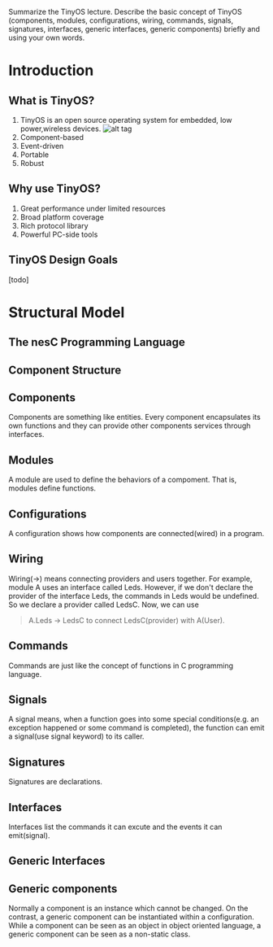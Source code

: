 
Summarize the TinyOS lecture. Describe the basic concept of TinyOS (components, modules, configurations, wiring, commands, signals, signatures, interfaces, generic interfaces, generic components) briefly and using your own words.

# Introduction
## What is TinyOS?
1. TinyOS is an open source operating system for embedded, low power,wireless devices.
   ![alt tag]()
2. Component-based
3. Event-driven
4. Portable
5. Robust

## Why use TinyOS?
1. Great performance under limited resources
2. Broad platform coverage
3. Rich protocol library
4. Powerful PC-side tools

## TinyOS Design Goals
[todo]

# Structural Model
## The nesC Programming Language
## Component Structure
## Components
Components are something like entities. Every component encapsulates its own functions and they can provide other components services through interfaces. 

## Modules
A module are used to define the behaviors of a compoment. That is, modules define functions. 

## Configurations
A configuration shows how components are connected(wired) in a program.

## Wiring
Wiring(->) means connecting providers and users together. For example, module A uses an interface called Leds. However, if we don't declare the provider of the interface Leds, the commands in Leds would be undefined. So we declare a provider called LedsC. Now, we can use 
> A.Leds -> LedsC
to connect LedsC(provider) with A(User).

## Commands
Commands are just like the concept of functions in C programming language.

## Signals
A signal means, when a function goes into some special conditions(e.g. an exception happened or some command is completed), the function can emit a signal(use signal keyword) to its caller.

## Signatures
Signatures are declarations.

## Interfaces
Interfaces list the commands it can excute and the events it can emit(signal).

## Generic Interfaces

## Generic components
Normally a component is an instance which cannot be changed. On the contrast, a generic component can be instantiated within a configuration. While a component can be seen as an object in object oriented language, a generic component can be seen as a non-static class.

